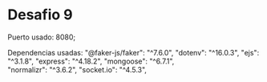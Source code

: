 # Desafio 9
Puerto usado: 8080;

Dependencias usadas:
    "@faker-js/faker": "^7.6.0",
    "dotenv": "^16.0.3",
    "ejs": "^3.1.8",
    "express": "^4.18.2",
    "mongoose": "^6.7.1",    
    "normalizr": "^3.6.2",
    "socket.io": "^4.5.3",
